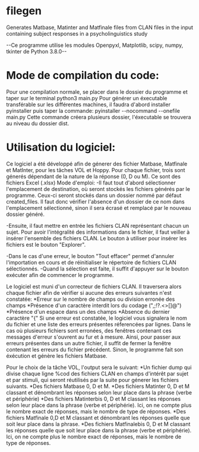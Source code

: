 # filegen
Generates Matbase, Matinter and Matfinale files from CLAN files in the input containing subject responses in a psycholinguistics study


--Ce programme utilise les modules Openpyxl, Matplotlib, scipy,  numpy, tkinter de Python 3.8.0--

# Mode de compilation du code:
Pour une compilation normale, se placer dans le dossier du programme et taper sur le terminal python3 main.py
Pour générer un éxecutable transférable sur les différentes machines, il faudra d'abord installer pyinstaller puis taper la commande:
 pyinstaller --nocommand --onefile main.py
Cette commande créera plusieurs dossier, l'éxecutable se trouvera au niveau du dossier dist.

#  Utilisation du logiciel:

Ce logiciel a été développé afin de génerer des fichier Matbase, Matfinale et MatInter, pour les tâches VOL et Hoppy. Pour chaque fichier, trois sont génerés dépendant de la nature de la réponse (0, D ou M). Ce sont des fichiers Excel (.xlsx)
Mode d'emploi: 
-Il faut tout d'abord sélectionner l'emplacement de destination, où seront stockés les fichiers générés par le programme. Ceux-ci seront stockés dans un dossier nommé par défaut created_files. Il faut donc vérifier l'absence d'un dossier de ce nom dans l'emplacement sélectionné, sinon il sera écrasé et remplacé par le nouveau dossier généré.

-Ensuite, il faut mettre en entrée les fichiers CLAN représentant chacun un sujet. Pour avoir l'intégralité des informations dans le fichier, il faut veiller à insérer l'ensemble des fichiers CLAN. Le bouton à utiliser pour insérer les fichiers est le bouton "Explorer".

-Dans le cas d'une erreur, le bouton "Tout effacer" permet d'annuler l'importation en cours et de réinitialiser le répertoire de fichiers CLAN sélectionnés.
-Quand la sélection est faite, il suffit d'appuyer sur le bouton exécuter afin de commencer le programme.

Le logiciel est muni d'un correcteur de fichiers CLAN. Il traversera alors chaque fichier afin de vérifier si aucune des erreurs suivantes n'est constatée:
*Erreur sur le nombre de champs ou division erronée des champs
*Présence d'un caractère interdit lors du codage (",;!?.<>[]@")
*Présence d'un espace dans un des champs
*Absence du dernier caractère "{"
Si une erreur est constatée, le logiciel vous signalera le nom du fichier et une liste des erreurs présentes réferencées par lignes. Dans le cas où plusieurs fichiers sont erronées, des fenêtres contenant ces messages d'erreur s'ouvrent au fur et à mesure. Ainsi, pour passer aux erreurs présentes dans un autre fichier, il suffit de fermer la fenêtre contenant les erreurs du fichier précédent.
Sinon, le programme fait son éxécution et génère les fichiers Matbase.

Pour le choix de la tâche VOL, l'output sera le suivant:
*Un fichier dump qui divise chaque ligne %cod des fichiers CLAN en champs d'intérêt par sujet et par stimuli, qui seront réutilisés par la suite pour génerer les fichiers suivants.
*Des fichiers Matbase 0, D et M.
*Des fichiers Matinter 0, D et M classant et dénombrant les réponses selon leur place dans la phrase (verbe et périphérie)
*Des fichiers Matinterbis 0, D et M classant les réponses selon leur place dans la phrase (verbe et périphérie). Ici, on ne compte plus le nombre exact de réponses, mais le nombre de type de réponses.
*Des fichiers Matfinale 0,D et M classant et dénombrant les réponses quelle que soit leur place dans la phrase.
*Des fichiers Matfinalebis 0, D et M classant les réponses quelle que soit leur place dans la phrase (verbe et périphérie). Ici, on ne compte plus le nombre exact de réponses, mais le nombre de type de réponses.
